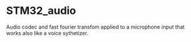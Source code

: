 # STM32_audio
Audio codec and fast fourier transfom applied to a microphone input that works also like a voice sythetizer.
